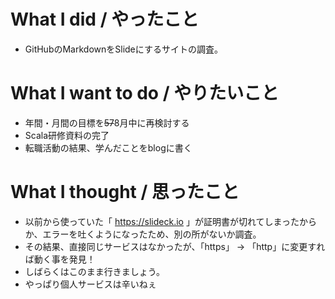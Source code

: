 # What I did / やったこと
- GitHubのMarkdownをSlideにするサイトの調査。

# What I want to do / やりたいこと
- 年間・月間の目標を~~57~~8月中に再検討する
- Scala研修資料の完了
- 転職活動の結果、学んだことをblogに書く

# What I thought / 思ったこと
- 以前から使っていた「 https://slideck.io 」が証明書が切れてしまったからか、エラーを吐くようになったため、別の所がないか調査。
- その結果、直接同じサービスはなかったが、「https」 → 「http」に変更すれば動く事を発見！
- しばらくはこのまま行きましょう。
- やっぱり個人サービスは辛いねぇ
